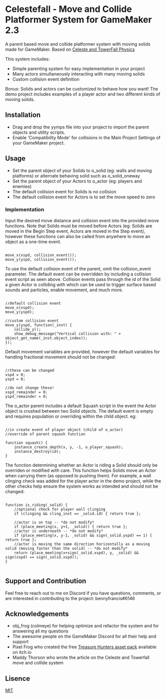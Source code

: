 # Celestefall - Move and Collide Platformer System for GameMaker 2.3

A parent based move and collide platformer system with moving solids made for GameMaker. Based on [Celeste and TowerFall Physics](https://maddythorson.medium.com/celeste-and-towerfall-physics-d24bd2ae0fc5)

This system includes:
- Simple parenting system for easy implementation in your project
- Many actors simultaneously interacting with many moving solids
- Custom collision event definition

Bonus: Solids and actors can be customized to behave how you want! The demo project includes examples of a player actor and two different kinds of moving solids.


## Installation

- Drag and drop the yymps file into your project to import the parent objects and utility scripts. 
- Enable 'Compatibility Mode' for collisions in the Main Project Settings of your GameMaker project.


## Usage

- Set the parent object of your Solids to o_solid (eg: walls and moving platforms) or alternate behaving solid such as o_solid_oneway
- Set the parent object of your Actors to o_actor (eg: players and enemies)
- The default collision event for Solids is no collision
- The default collision event for Actors is to set the move speed to zero


### Implementation

Input the desired move distance and collision event into the provided move functions. 
Note that Solids must be moved before Actors (eg: Solids are moved in the Begin Step event, Actors are moved in the Step event), however these functions can also be called from anywhere to move an object as a one-time event.

```gml

move_x(xspd, collision_event());
move_y(yspd, collision_event());

```

To use the default collision event of the parent, omit the collision_event parameter. The default event can be overridden by including a collision event script as seen above. Collision events pass through the id of the Solid a given Actor is colliding with which can be used to trigger surface based sounds and particles, enable movement, and much more.

```gml

//default collision event
move_x(xspd);
move_y(yspd);

//custom collision event
move_y(yspd, function(_inst) {
    collide_y();
    show_debug_message("Vertical collision with: " + object_get_name(_inst.object_index));
});

```

Default movement variables are provided, however the default variables for handling fractional movement should not be changed:

```gml

//these can be changed
xspd = 0;
yspd = 0;

//do not change these!
xspd_remainder = 0;
yspd_remainder = 0;
```

The o_actor parent includes a default Squash script in the event the Actor object is crushed between two Solid objects. The default event is empty and requires population or overriding within the child object.
eg:

```gml

//in create event of player object (child of o_actor)
//override of parent squash function

function squash() {	
    instance_create_depth(x, y, -1, o_player_squash);
    instance_destroy(id);
}

```

The function determining whether an Actor is riding a Solid should only be overriden or modified with care. This function helps Solids move an Actor when carrying them (as opposed to pushing them). For example, a wall clinging check was added for the player actor in the demo project, while the other checks help ensure the system works as intended and should not be changed:

```gml

function is_riding(_solid) {
    //optional check for player wall clinging
    if (clinging && cling_inst == _solid.id) { return true };

    //actor is on top -- *do not modify*
    if (place_meeting(x, y+1, _solid)) { return true };
    //actor is underneath -- *do not modify*
    if (place_meeting(x, y-1, _solid) && sign(_solid.yspd) == 1) { return true };
    //actor is moving the same direction horizontally as a moving solid (moving faster than the solid) -- *do not modify*
    return (place_meeting(x+sign(_solid.xspd), y, _solid) && sign(xspd) == sign(_solid.xspd)); 
}	
  
```


## Support and Contribution

Feel free to reach out to me on Discord if you have questions, comments, or are interested in contributing to the project: 
bennyfrancis#6146


## Acknowledgements 

- obj_frog (colmeye) for helping optimize and refactor the system and for answering all my questions
- The awesome people on the GameMaker Discord for all their help and support
- Pixel Frog who created the free [Treasure Hunters asset pack](https://pixelfrog-assets.itch.io/treasure-hunters) available on itch.io
- Maddy Thorson who wrote the article on the Celeste and Towerfall move and collide system


## Lisence

[MIT](https://choosealicense.com/licenses/mit/)




